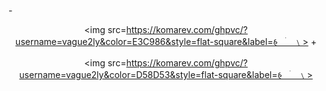 -<p align=center> <img src=https://komarev.com/ghpvc/?username=vague2ly&color=E3C986&style=flat-square&label=𑂯ㅤׄㅤ﹨>
+<p align=center> <img src=https://komarev.com/ghpvc/?username=vague2ly&color=D58D53&style=flat-square&label=𑂯ㅤׄㅤ﹨>
